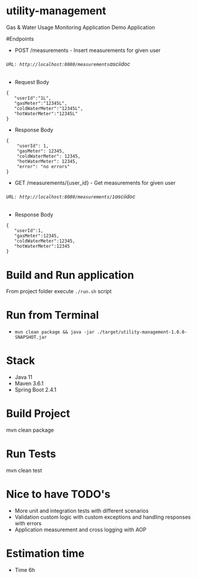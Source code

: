 # utility-management
Gas &amp; Water Usage Monitoring Application Demo Application

#Endpoints

* POST      /measurements                          - Insert measurements for given user
###### ```URL: http://localhost:8080/measurements```asciidoc

* Request Body
```asciidoc
{
   "userId":"1L",
   "gasMeter":"12345L",
   "coldWaterMeter":"12345L",
   "hotWaterMeter":"12345L"
}
```

* Response Body
```asciidoc
{
    "userId": 1,
    "gasMeter": 12345,
    "coldWaterMeter": 12345,
    "hotWaterMeter": 12345,
    "error": "no errors"
}
```

* GET       /measurements/{user_id}                           - Get measurements for given user
###### ```URL: http://localhost:8080/measurements/1```asciidoc
* Response Body

```asciidoc
{
   "userId":1,
   "gasMeter":12345,
   "coldWaterMeter":12345,
   "hotWaterMeter":12345
}
```

# Build and Run application
From project folder execute ```./run.sh``` script

# Run from Terminal
* ```mvn clean package && java -jar ./target/utility-management-1.0.0-SNAPSHOT.jar```

# Stack
* Java 11
* Maven 3.6.1
* Spring Boot 2.4.1

# Build Project
mvn clean package

# Run Tests
mvn clean test

# Nice to have TODO's
* More unit and integration tests with different scenarios
* Validation custom logic with custom exceptions and handling responses with errors
* Application measurement and cross logging with AOP

# Estimation time
* Time 6h
